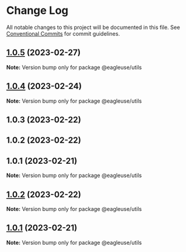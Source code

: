 # Change Log

All notable changes to this project will be documented in this file.
See [Conventional Commits](https://conventionalcommits.org) for commit guidelines.

## [1.0.5](https://github.com/meetqy/eagleuse/compare/@eagleuse/utils@1.0.4...@eagleuse/utils@1.0.5) (2023-02-27)

**Note:** Version bump only for package @eagleuse/utils

## [1.0.4](https://github.com/meetqy/eagleuse/compare/@eagleuse/utils@1.0.3...@eagleuse/utils@1.0.4) (2023-02-24)

**Note:** Version bump only for package @eagleuse/utils

## 1.0.3 (2023-02-22)

## 1.0.2 (2023-02-22)

## 1.0.1 (2023-02-21)

**Note:** Version bump only for package @eagleuse/utils

## [1.0.2](https://github.com/meetqy/eagleuse/compare/v1.0.1...v1.0.2) (2023-02-22)

**Note:** Version bump only for package @eagleuse/utils

## [1.0.1](https://github.com/meetqy/eagleuse/compare/v0.0.1...v1.0.1) (2023-02-21)

**Note:** Version bump only for package @eagleuse/utils
